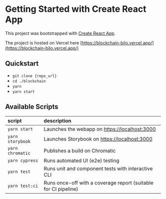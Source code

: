 # Getting Started with Create React App

This project was bootstrapped with [Create React App](https://github.com/facebook/create-react-app).

The project is hosted on Vercel here [https://blockchain-bilo.vercel.app/](https://blockchain-bilo.vercel.app/)

## Quickstart

- `git clone {repo_url}`
- `cd ./blockchain`
- `yarn`
- `yarn start`

## Available Scripts

| script           | description                                                             |
| :--------------- | :---------------------------------------------------------------------- |
| `yarn start`     | Launches the webapp on [https://localhost:3000](https://localhost:3000) |
| `yarn storybook` | Launches Storybook on [https://localhost:3000](https://localhost:3000)  |
| `yarn chromatic` | Publishes a build on Chromatic                                          |
| `yarn cypress`   | Runs automated UI (e2e) testing                                         |
| `yarn test`      | Runs unit and component tests with interactive CLI                      |
| `yarn test:ci`   | Runs once-off with a coverage report (suitable for CI pipeline)         |
